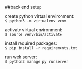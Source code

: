##back end setup

create python virtual environment:<br>
`$ python3 -m virtualenv venv`

activate virtual environment:<br>
`$ source venv/bin/activate`

install required packages:<br>
`$ pip install -r requirements.txt`

run web server:<br>
`$ python3 manage.py runserver`
